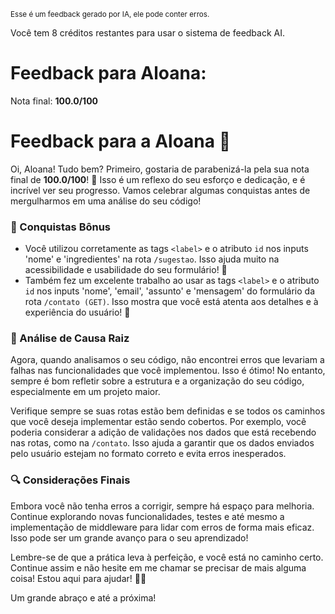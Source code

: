 <sup>Esse é um feedback gerado por IA, ele pode conter erros.</sup>

Você tem 8 créditos restantes para usar o sistema de feedback AI.

# Feedback para Aloana:

Nota final: **100.0/100**

# Feedback para a Aloana 🚀

Oi, Aloana! Tudo bem? Primeiro, gostaria de parabenizá-la pela sua nota final de **100.0/100**! 🎉 Isso é um reflexo do seu esforço e dedicação, e é incrível ver seu progresso. Vamos celebrar algumas conquistas antes de mergulharmos em uma análise do seu código!

### 🎉 Conquistas Bônus
- Você utilizou corretamente as tags `<label>` e o atributo `id` nos inputs 'nome' e 'ingredientes' na rota `/sugestao`. Isso ajuda muito na acessibilidade e usabilidade do seu formulário! 👏
- Também fez um excelente trabalho ao usar as tags `<label>` e o atributo `id` nos inputs 'nome', 'email', 'assunto' e 'mensagem' do formulário da rota `/contato (GET)`. Isso mostra que você está atenta aos detalhes e à experiência do usuário! 🙌

### 🧐 Análise de Causa Raiz
Agora, quando analisamos o seu código, não encontrei erros que levariam a falhas nas funcionalidades que você implementou. Isso é ótimo! No entanto, sempre é bom refletir sobre a estrutura e a organização do seu código, especialmente em um projeto maior.

Verifique sempre se suas rotas estão bem definidas e se todos os caminhos que você deseja implementar estão sendo cobertos. Por exemplo, você poderia considerar a adição de validações nos dados que está recebendo nas rotas, como na `/contato`. Isso ajuda a garantir que os dados enviados pelo usuário estejam no formato correto e evita erros inesperados.

### 🔍 Considerações Finais
Embora você não tenha erros a corrigir, sempre há espaço para melhoria. Continue explorando novas funcionalidades, testes e até mesmo a implementação de middleware para lidar com erros de forma mais eficaz. Isso pode ser um grande avanço para o seu aprendizado!

Lembre-se de que a prática leva à perfeição, e você está no caminho certo. Continue assim e não hesite em me chamar se precisar de mais alguma coisa! Estou aqui para ajudar! 🚀💡

Um grande abraço e até a próxima!